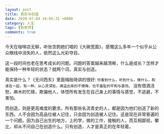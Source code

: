 ```yaml
---
layout: post
title: 真实与创造
date: 2020-07-04 16:05:31 +0800
category: 人生
tags: [耿老师]
comments: true
---
```


今天在咖啡店无聊，听张含韵她们唱的《大碗宽面》，感慨这么多年一个似乎从公众眼线中消失的人，依然这么光彩夺目。

这一段时间也老在思考成长的问题。问题的答案越来越清晰，什么是成长？怎样才能保持一种年轻的状态？就两个词，真实与创造。

真实是什么？《无问西东》里面梅贻琦讲的很好: `你看到什么，听到什么，做什么，和谁在一起，有一种，从心灵深处，满溢出来的不懊悔，也不羞耻的平和与喜悦。`  没有借酒浇愁，麻木的忙碌，欺骗他人，体悟所有发生在自己身上的事情与感觉，不逃避，不害怕。

而创造，则是更高难度的要求。所有那些名流青史的人，都是因为他们创造了新的东西。人不会因为高品位被人记住，只会因为创造被人记住。这是现在非常普遍的一个问题。因为自己出生的地方，上的学，做的工作，接触的人，而互相鄙视，攀比，却从不问自己在创造什么。只有创造，人才是真正的在年轻着。
